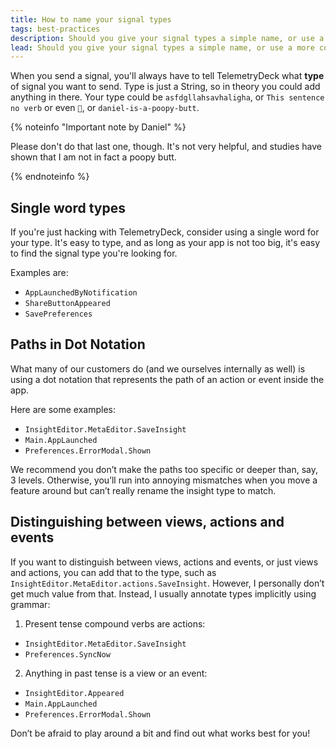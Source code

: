 ```yaml
---
title: How to name your signal types
tags: best-practices
description: Should you give your signal types a simple name, or use a more complex naming scheme? We'll help you decide.
lead: Should you give your signal types a simple name, or use a more complex naming scheme? We'll help you decide.
---
```


When you send a signal, you'll always have to tell TelemetryDeck what **type** of signal you want to send. Type is just a
String, so in theory you could add anything in there. Your type could be `asfdgllahsavhaligha`, or `This sentence no verb` or even `🤖`, or
`daniel-is-a-poopy-butt`.

{% noteinfo "Important note by Daniel" %}

Please don't do that last one, though. It's not very helpful, and studies have shown that I am not in fact a poopy butt.

{% endnoteinfo %}

## Single word types

If you're just hacking with TelemetryDeck, consider using a single word for your type. It's easy to type, and as long as your app is not too big, it's easy to find the signal type you're looking for.

Examples are:

- `AppLaunchedByNotification`
- `ShareButtonAppeared`
- `SavePreferences`

## Paths in Dot Notation

What many of our customers do (and we ourselves internally as well) is using a dot notation that represents the path of an action or event inside the app.

Here are some examples:

- `InsightEditor.MetaEditor.SaveInsight`
- `Main.AppLaunched`
- `Preferences.ErrorModal.Shown`

We recommend you don’t make the paths too specific or deeper than, say, 3 levels. Otherwise, you’ll run into annoying mismatches when you move a feature around but can’t really rename the insight type to match.

## Distinguishing between views, actions and events

If you want to distinguish between views, actions and events, or just views and actions, you can add that to the type, such as `InsightEditor.MetaEditor.actions.SaveInsight`. However, I personally don’t get much value from that. Instead, I usually annotate types implicitly using grammar:

1. Present tense compound verbs are actions:

- `InsightEditor.MetaEditor.SaveInsight`
- `Preferences.SyncNow`

2. Anything in past tense is a view or an event:

- `InsightEditor.Appeared`
- `Main.AppLaunched`
- `Preferences.ErrorModal.Shown`

Don’t be afraid to play around a bit and find out what works best for you!
